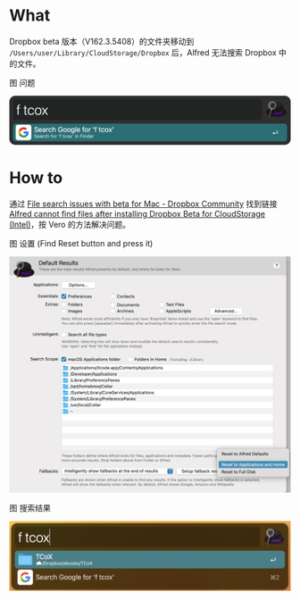 # What

Dropbox beta 版本（V162.3.5408）的文件夹移动到 `/Users/user/Library/CloudStorage/Dropbox` 后，Alfred 无法搜索 Dropbox 中的文件。

图 问题

<img src="result-defaults-scope.png" />



# How to

通过 [File search issues with beta for Mac - Dropbox Community](https://www.dropboxforum.com/t5/Delete-edit-and-organize/File-search-issues-with-beta-for-Mac/td-p/621963) 找到链接 [Alfred cannot find files after installing Dropbox Beta for CloudStorage (Intel)](https://www.alfredforum.com/topic/18184-alfred-cannot-find-files-after-installing-dropbox-beta-for-cloudstorage-intel/#comment-100100)，按 Vero 的方法解决问题。

图 设置 (Find Reset button and press it)

<img src="scope-applications-home.png" />



图 搜索结果

<img src="result-applications-home-scope.png" />
